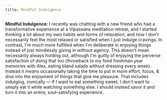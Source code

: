 ```yaml
---
title: Mindful Indulgence
---
```


**Mindful Indulgence:** I recently was chatting with a new friend who had a transformative experience at a Vipassana meditation retreat, and I started thinking a lot about my own habits and forms of relaxation, and how I don't necessarily feel the most relaxed or satisfied when I just indulge cravings. In contrast, I'm much more fulfilled when I'm deliberate in enjoying things instead of just mindlessly giving in without agency. This doesn't mean necessarily always holding out, although I'm guilty of enjoying the perverse satisfaction of doing that too (throwback to my fond freshman year memories with Alex, eating bland salads without dressing every week). Instead it means occasionally taking the time to put in more effort, focus, & dive into the enjoyment of things that give me pleasure. That includes indulging, ironically — if I want to eat something sweet, I don't want to simply eat it while watching something else. I should instead savor it and turn it into an entire, soul-satisfying experience.
